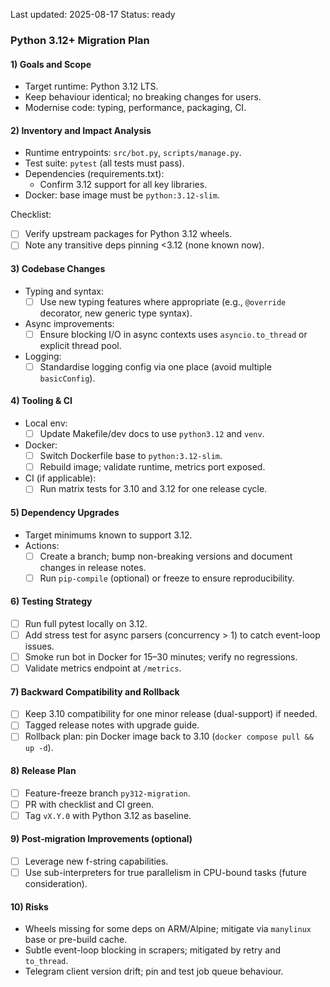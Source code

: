 Last updated: 2025-08-17
Status: ready

### Python 3.12+ Migration Plan

#### 1) Goals and Scope
- Target runtime: Python 3.12 LTS.
- Keep behaviour identical; no breaking changes for users.
- Modernise code: typing, performance, packaging, CI.

#### 2) Inventory and Impact Analysis
- Runtime entrypoints: `src/bot.py`, `scripts/manage.py`.
- Test suite: `pytest` (all tests must pass).
- Dependencies (requirements.txt):
  - Confirm 3.12 support for all key libraries.
- Docker: base image must be `python:3.12-slim`.

Checklist:
- [ ] Verify upstream packages for Python 3.12 wheels.
- [ ] Note any transitive deps pinning <3.12 (none known now).

#### 3) Codebase Changes
- Typing and syntax:
  - [ ] Use new typing features where appropriate (e.g., `@override` decorator, new generic type syntax).
- Async improvements:
  - [ ] Ensure blocking I/O in async contexts uses `asyncio.to_thread` or explicit thread pool.
- Logging:
  - [ ] Standardise logging config via one place (avoid multiple `basicConfig`).

#### 4) Tooling & CI
- Local env:
  - [ ] Update Makefile/dev docs to use `python3.12` and `venv`.
- Docker:
  - [ ] Switch Dockerfile base to `python:3.12-slim`.
  - [ ] Rebuild image; validate runtime, metrics port exposed.
- CI (if applicable):
  - [ ] Run matrix tests for 3.10 and 3.12 for one release cycle.

#### 5) Dependency Upgrades
- Target minimums known to support 3.12.
- Actions:
  - [ ] Create a branch; bump non-breaking versions and document changes in release notes.
  - [ ] Run `pip-compile` (optional) or freeze to ensure reproducibility.

#### 6) Testing Strategy
- [ ] Run full pytest locally on 3.12.
- [ ] Add stress test for async parsers (concurrency > 1) to catch event-loop issues.
- [ ] Smoke run bot in Docker for 15–30 minutes; verify no regressions.
- [ ] Validate metrics endpoint at `/metrics`.

#### 7) Backward Compatibility and Rollback
- [ ] Keep 3.10 compatibility for one minor release (dual-support) if needed.
- [ ] Tagged release notes with upgrade guide.
- [ ] Rollback plan: pin Docker image back to 3.10 (`docker compose pull && up -d`).

#### 8) Release Plan
- [ ] Feature-freeze branch `py312-migration`.
- [ ] PR with checklist and CI green.
- [ ] Tag `vX.Y.0` with Python 3.12 as baseline.

#### 9) Post‑migration Improvements (optional)
- [ ] Leverage new f-string capabilities.
- [ ] Use sub-interpreters for true parallelism in CPU-bound tasks (future consideration).

#### 10) Risks
- Wheels missing for some deps on ARM/Alpine; mitigate via `manylinux` base or pre-build cache.
- Subtle event-loop blocking in scrapers; mitigated by retry and `to_thread`.
- Telegram client version drift; pin and test job queue behaviour.